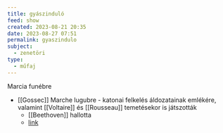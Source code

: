 ```yaml
---
title: gyászinduló
feed: show
created: 2023-08-21 20:35
date: 2023-08-27 07:51
permalink: gyaszindulo
subject:
  - zenetöri
type:
  - műfaj
---
```


Marcia funébre

- [[Gossec]] Marche lugubre - katonai felkelés áldozatainak emlékére, valamint [[Voltaire]] és [[Rousseau]] temetésekor is játszották
	- [[Beethoven]] hallotta
	- [link](https://interlude.hk/the-mutiny-before-the-fall-gossecs-marche-lugubre/)